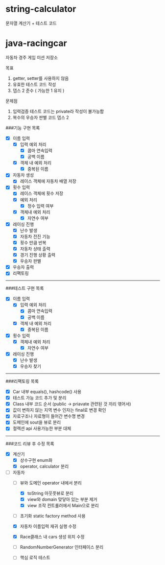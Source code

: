 # string-calculator
문자열 계산기 + 테스트 코드

# java-racingcar
자동차 경주 게임 미션 저장소

목표
1. getter, setter를 사용하지 않음
2. 유효한 테스트 코드 작성
3. 뎁스 2 준수 ( 가능한 1 유지 )

문제점
1. 입력검증 테스트 코드는 private라 작성이 불가능함
2. 복수의 우승자 판별 코드 뎁스 2 

###기능 구현 목록
- [x] 이름 입력
    - [x] 입력 예외 처리
        - [x] 콤마 연속입력
        - [x] 공백 이름
    - [x] 객체 내 예외 처리
        - [x] 중복된 이름
- [x] 자동차 생성 
    - [x] 레이스 객체에 자동차 배열 저장
- [x] 횟수 입력
    - [x] 레이스 객체에 횟수 저장
    - [x] 예외 처리
        - [x] 정수 입력 여부
    - [x] 객체내 예외 처리
        - [x] 자연수 여부
- [x] 레이싱 진행
    - [x] 난수 발생
    - [x] 자동차 전진 기능
    - [x] 횟수 만큼 반복
    - [x] 자동차 상태 출력
    - [x] 경기 진행 상황 출력
    - [x] 우승자 판별
- [x] 우승자 출력
- [x] 리팩토링
*******
###테스트 구현 목록
- [x] 이름 입력
    - [x] 입력 예외 처리
        - [x] 콤마 연속입력
        - [x] 공백 이름
    - [x] 객체 내 예외 처리
        - [x] 중복된 이름
- [x] 횟수 입력
    - [x] 객체내 예외 처리
        - [x] 자연수 여부
- [x] 레이싱 진행
    - [x] 난수 발생
    - [x] 우승자 찾기
*******
###리팩토링 목록
- [x] Car 내부 equals(), hashcode() 사용
- [x] 테스트 가능 코드 추가 및 분리
- [x] Class 내부 코드 순서 (public -> priavate 관련된 것 끼리 엮어서)
- [x] 값이 변하지 않는 지역 변수 인자는 final로 변경 확인
- [x] 자료구조나 자료형이 들어간 변수명 변경
- [x] 도메인에 sout을 뷰로 분리
- [x] 컬렉션 api 사용가능한 부분 대체

*******
###코드 리뷰 후 수정 목록
- [x] 계산기 
    - [x] 상수구현 enum화
    - [x] operator, calculator 분리
- [ ] 자동차
    - [ ] 뷰와 도메인 operator 내에서 분리
        - [x] toString 아웃풋뷰로 분리
        - [x] view와 domain 맞닿아 있는 부분 제거
        - [x] view 조작 컨트롤러에서 Main으로 분리
    - [ ] 초기화 static factory method 사용
    - [x] 자동차 이름입력 재귀 실행 수정
    - [x] Race클래스 내 cars 생성 위치 수정
    - [ ] RandomNumberGenerator 인터페이스 분리
    - [ ] 핵심 로직 테스트
 
